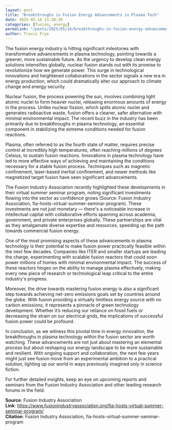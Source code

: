 ```yaml
---
layout: post
title: "Breakthroughs in Fusion Energy Advancements in Plasma Tech"
date: 2025-05-16 11:20:39
categories: [fusion, energy]
permalink: "/posts/2025/05/16/breakthroughs-in-fusion-energy-advancements-in-plasma-tech/"
author: Travis Frye
---
```


The fusion energy industry is hitting significant milestones with transformative advancements in plasma technology, pointing towards a greener, more sustainable future. As the urgency to develop clean energy solutions intensifies globally, nuclear fusion stands out with its promise to revolutionize how we generate power. This surge in technological innovations and heightened collaborations in the sector signals a new era in energy production, which could dramatically alter our approach to climate change and energy security.

Nuclear fusion, the process powering the sun, involves combining light atomic nuclei to form heavier nuclei, releasing enormous amounts of energy in the process. Unlike nuclear fission, which splits atomic nuclei and generates radioactive waste, fusion offers a cleaner, safer alternative with minimal environmental impact. The recent buzz in the industry has been primarily due to breakthroughs in plasma technology, an essential component in stabilizing the extreme conditions needed for fusion reactions.

Plasma, often referred to as the fourth state of matter, requires precise control at incredibly high temperatures, often reaching millions of degrees Celsius, to sustain fusion reactions. Innovations in plasma technology have led to more effective ways of achieving and maintaining the conditions necessary for a stable fusion process. Techniques such as magnetic confinement, laser-based inertial confinement, and newer methods like magnetized target fusion have seen significant advancements.

The Fusion Industry Association recently highlighted these developments in their virtual summer seminar program, noting significant investments flowing into the sector as confidence grows (Source: Fusion Industry Association, fia-hosts-virtual-summer-seminar-program). These investments are not just monetary — there's a noticeable increase in intellectual capital with collaborative efforts spanning across academia, government, and private enterprises globally. These partnerships are vital as they amalgamate diverse expertise and resources, speeding up the path towards commercial fusion energy.

One of the most promising aspects of these advancements in plasma technology is their potential to make fusion power practically feasible within the next few decades. Companies like ITER and smaller startups are leading the charge, experimenting with scalable fusion reactors that could soon power millions of homes with minimal environmental impact. The success of these reactors hinges on the ability to manage plasma effectively, making every new piece of research or technological leap critical to the entire industry's progress.

Moreover, the drive towards mastering fusion energy is also a significant step towards achieving net-zero emissions goals set by countries around the globe. With fusion providing a virtually limitless energy source with no carbon emissions, it represents a pinnacle of green technology development. Whether it’s reducing our reliance on fossil fuels or decreasing the strain on our electrical grids, the implications of successful fusion power could be profound.

In conclusion, as we witness this pivotal time in energy innovation, the breakthroughs in plasma technology within the fusion sector are worth watching. These advancements are not just about mastering an elemental process but about reshaping our energy landscape to be more sustainable and resilient. With ongoing support and collaboration, the next few years might just see fusion move from an experimental ambition to a practical solution, lighting up our world in ways previously imagined only in science fiction.

For further detailed insights, keep an eye on upcoming reports and seminars from the Fusion Industry Association and other leading research forums in the field.

**Source**: Fusion Industry Association  
**Link**: https://www.fusionindustryassociation.org/fia-hosts-virtual-summer-seminar-program/  
**Citation**: Fusion Industry Association, fia-hosts-virtual-summer-seminar-program
